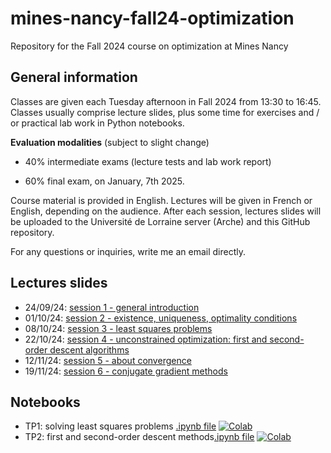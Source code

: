 # mines-nancy-fall24-optimization
Repository for the Fall 2024 course on optimization at Mines Nancy

## General information 

Classes are given each Tuesday afternoon in Fall 2024 from 13:30 to 16:45. Classes usually comprise lecture slides, plus some time for exercises and / or practical lab work in Python notebooks.

**Evaluation modalities** (subject to slight change)

- 40% intermediate exams (lecture tests and lab work report)

- 60% final exam, on January, 7th 2025.

Course material is provided in English. Lectures will be given in French or English, depending on the audience. After each session, lectures slides will be uploaded to the Université de Lorraine server (Arche) and this GitHub repository.

For any questions or inquiries, write me an email directly.

## Lectures slides

- 24/09/24: [session 1 - general introduction](./lectures/session1.pdf)
- 01/10/24: [session 2 - existence, uniqueness, optimality conditions](./lectures/session2.pdf)
- 08/10/24: [session 3 - least squares problems](./lectures/session3.pdf)
- 22/10/24: [session 4 - unconstrained optimization: first and second-order descent algorithms](./lectures/session4.pdf)
- 12/11/24: [session 5 - about convergence](./lectures/session5.pdf)
- 19/11/24: [session 6 - conjugate gradient methods](./lectures/session6.pdf)
## Notebooks

- TP1: solving least squares problems [.ipynb file](https://github.com/jflamant/mines-nancy-fall24-optimization/blob/main/notebooks/TP1.ipynb) [![Colab](https://colab.research.google.com/assets/colab-badge.svg)](https://githubtocolab.com/jflamant/mines-nancy-fall24-optimization/blob/main/notebooks/TP1.ipynb)
- TP2: first and second-order descent methods[.ipynb file](https://github.com/jflamant/mines-nancy-fall24-optimization/blob/main/notebooks/TP2.ipynb) [![Colab](https://colab.research.google.com/assets/colab-badge.svg)](https://githubtocolab.com/jflamant/mines-nancy-fall24-optimization/blob/main/notebooks/TP2.ipynb)

